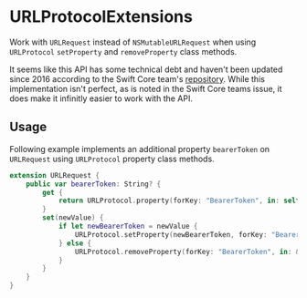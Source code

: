 # URLProtocolExtensions

Work with `URLRequest` instead of `NSMutableURLRequest` when using `URLProtocol` `setProperty` and `removeProperty` class methods.

It seems like this API has some technical debt and haven't been updated since 2016 according to the Swift Core team's [repository](https://github.com/apple/swift-corelibs-foundation/issues/4324).
While this implementation isn't perfect, as is noted in the Swift Core teams issue, it does make it infinitly easier to work with the API.

## Usage

Following example implements an additional property `bearerToken` on `URLRequest` using `URLProtocol` property class methods.

```swift
extension URLRequest {
    public var bearerToken: String? {
        get {
            return URLProtocol.property(forKey: "BearerToken", in: self) as? String
        }
        set(newValue) {
            if let newBearerToken = newValue {
                URLProtocol.setProperty(newBearerToken, forKey: "BearerToken", in: &self)
            } else {
                URLProtocol.removeProperty(forKey: "BearerToken", in: &self)
            }
        }
    }
}

```
